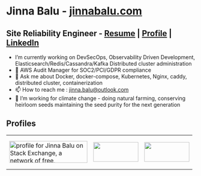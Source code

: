 # Jinna Balu  - [jinnabalu.com](https://jinnabalu.com/)

## Site Reliability Engineer - [Resume](https://jinnabalu.com/resume/) | [Profile](https://jinnabalu.com/) | [LinkedIn](https://www.linkedin.com/in/jinna-balu-20368995/)


-  I’m currently working on DevSecOps, Observability Driven Development, Elasticsearch/Redis/Cassandra/Kafka Distributed cluster administration
- 🌱 AWS Audit Manager for SOC2/PCI/GDPR compliance
- 💬 Ask me about Docker, docker-compose, Kubernetes, Nginx, caddy, distributed cluster, containerization
- 📫 How to reach me : jinna.balu@outlook.com
- 🌱 I’m working for climate change - doing natural farming, conserving heirloom seeds maintaining the seed purity for the next generation




## Profiles
<table>
  <tr>
    <td>
        <a href="https://stackexchange.com/users/5468915"><img src="https://stackexchange.com/users/flair/5468915.png" width="208" height="58" alt="profile for Jinna Balu on Stack Exchange, a network of free, community-driven Q&amp;A sites" title="profile for Jinna Balu on Stack Exchange, a network of free, community-driven Q&amp;A sites"></a>
    </td>
    <td>
      

<a href="https://www.teacheron.com/tutor-profile/48qN?r=48qN" target="_blank" style="display: inline-block;"><img src="https://www.teacheron.com/resources/assets/img/badges/viewMyProfile.png" style="width: 120px !important; height: 52px !important"></a>
    </td>
    <td>
      

<a href="https://jinnabalu.com" target="_blank" style="display: inline-block;"><img src="https://jinnabalu.com//assets/images/logo.png" style="width: 120px !important; height: 52px !important"></a>
    </td>
   
  </tr>
</table>


      



              

